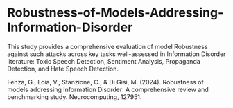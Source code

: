 # Robustness-of-Models-Addressing-Information-Disorder
This study provides a comprehensive evaluation of model Robustness against such attacks across key tasks well-assessed in Information Disorder literature: Toxic Speech Detection, Sentiment Analysis, Propaganda Detection, and Hate Speech Detection.


Fenza, G., Loia, V., Stanzione, C., & Di Gisi, M. (2024). Robustness of models addressing Information Disorder: A comprehensive review and benchmarking study. Neurocomputing, 127951.
